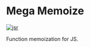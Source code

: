 # Mega Memoize

[![jsr](https://img.shields.io/jsr/v/@mega/memoize)](https://jsr.io/@mega/memoize)

Function memoization for JS.
